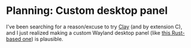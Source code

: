 # Planning: Custom desktop panel

I've been searching for a reason/excuse to try [Clay](https://github.com/nicbarker/clay) (and by extension C), and I just realized making a custom Wayland desktop panel (like [this Rust-based one](https://www.reddit.com/r/unixporn/comments/1jdetcx/swayfx_i_wrote_a_custom_desktop_panel_with_2000/)) is plausible.